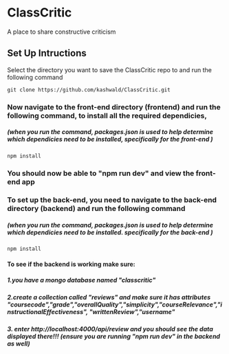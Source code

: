 # ClassCritic
A place to share constructive criticism 

## Set Up Intructions

Select the directory you want to save the ClassCritic repo to and run the following command

`git clone https://github.com/kashwald/ClassCritic.git`

### Now navigate to the front-end directory (frontend) and run the following command, to install all the required dependicies, 
##### (when you run the command, packages.json is used to help determine which dependicies need to be installed, specifically for the front-end )

`npm install`

### You should now be able to "npm run dev" and view the front-end app

### To set up the back-end, you need to navigate to the back-end directory (backend) and run the following command
##### (when you run the command, packages.json is used to help determine which dependicies need to be installed. specifically for the back-end )
`npm install`


#### To see if the backend is working make sure: 
##### 1.you have a mongo database named "classcritic"
##### 2.create a collection called "reviews" and make sure it has attributes "coursecode","grade","overallQuality","simplicity","courseRelevance","instructionalEffectiveness", "writtenReview","username"
##### 3. enter http://localhost:4000/api/review and you should see the data displayed there!!! (ensure you are running "npm run dev" in the backend as well)
